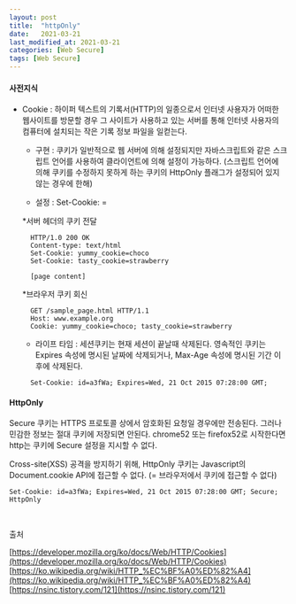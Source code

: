 ```yaml
---
layout: post
title:  "httpOnly"
date:   2021-03-21
last_modified_at: 2021-03-21
categories: [Web Secure]
tags: [Web Secure]
---
```


#### 사전지식

- Cookie : 하이퍼 텍스트의 기록서(HTTP)의 일종으로서 인터넷 사용자가 어떠한 웹사이트를 방문할 경우 
그 사이트가 사용하고 있는 서버를 통해 인터넷 사용자의 컴퓨터에 설치되는 작은 기록 정보 파일을 일컫는다.

    - 구현 : 쿠키가 일반적으로 웹 서버에 의해 설정되지만 자바스크립트와 같은 스크립트 언어를 사용하여 클라이언트에 의해 설정이 가능하다.
    (스크립트 언어에 의해 쿠키를 수정하지 못하게 하는 쿠키의 HttpOnly 플래그가 설정되어 있지 않는 경우에 한해)
    
    - 설정 : Set-Cookie: <cookie-name>=<cookie-value>
    
    *서버 헤더의 쿠키 전달
    
    ```text
      HTTP/1.0 200 OK
      Content-type: text/html
      Set-Cookie: yummy_cookie=choco
      Set-Cookie: tasty_cookie=strawberry
      
      [page content]
    ```
  
  *브라우저 쿠키 회신
  
  ```text
    GET /sample_page.html HTTP/1.1
    Host: www.example.org
    Cookie: yummy_cookie=choco; tasty_cookie=strawberry
  ```
  
  - 라이프 타임 : 세션쿠키는 현재 세션이 끝날때 삭제된다. 영속적인 쿠키는 Expires 속성에 명시된 날짜에 삭제되거나,
  Max-Age 속성에 명시된 기간 이후에 삭제된다.
  
  ```text
    Set-Cookie: id=a3fWa; Expires=Wed, 21 Oct 2015 07:28:00 GMT;
  ```
  
#### HttpOnly
    
Secure 쿠키는 HTTPS 프로토콜 상에서 암호화된 요청일 경우에만 전송된다. 그러나 민감한 정보는 절대 쿠키에 저장되면 안된다.
chrome52 또는 firefox52로 시작한다면 http는 쿠키에 Secure 설정을 지시할 수 없다.

Cross-site(XSS) 공격을 방지하기 위해, HttpOnly 쿠키는 Javascript의 Document.cookie API에 접근할 수 없다.
(= 브라우저에서 쿠키에 접근할 수 없다)

```text
Set-Cookie: id=a3fWa; Expires=Wed, 21 Oct 2015 07:28:00 GMT; Secure; HttpOnly
```

<br/>

출처

[https://developer.mozilla.org/ko/docs/Web/HTTP/Cookies](https://developer.mozilla.org/ko/docs/Web/HTTP/Cookies)
[https://ko.wikipedia.org/wiki/HTTP_%EC%BF%A0%ED%82%A4](https://ko.wikipedia.org/wiki/HTTP_%EC%BF%A0%ED%82%A4)
[https://nsinc.tistory.com/121](https://nsinc.tistory.com/121)
